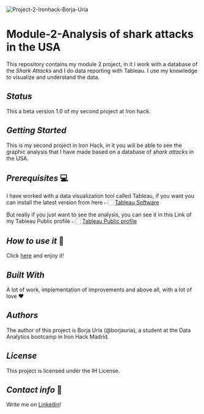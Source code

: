 ![Project-2-Ironhack-Borja-Uría](https://user-images.githubusercontent.com/45542785/75248930-6efdd180-57d5-11ea-9256-e0ed21da1e4c.png)

# Module-2-Analysis of shark attacks in the USA
This repository contains my module 2 project, in it I work with a database of the _Shark Attacks_ and I do data reporting with Tableau. I use my knowledge to visualize and understand the data.

## _Status_
This a beta version 1.0 of my second project at Iron hack.

## _Getting Started_

This is my second project in Iron Hack, in it you will be able to see the graphic analysis that I have made based on a database of _shark attacks_ in the USA. 

## _Prerequisites_ 💻

I have worked with a data visualization tool called Tableau, 
if you want you can install the latest version from here 👉🏻 [Tableau Software](https://www.tableau.com/)

But really if you just want to see the analysis, you can see it in this Link of my Tableau Public profile 👉🏻 [Tableau Public profile](https://public.tableau.com/profile/borja4146#!/vizhome/AttacksofSharks/Story1/)

## _How to use it_ 🔧

Click [here](https://public.tableau.com/profile/borja4146#!/vizhome/AttacksofSharks/Story1/) and enjoy it! 

## _Built With_ 

A lot of work, implementation of improvements and above all, with a lot of love ❤️
   
## _Authors_

The author of this project is Borja Uría (@borjauria), a student at the Data Analytics bootcamp in Iron Hack Madrid.

## _License_

This project is licensed under the IH License.

## _Contact info_ 💌
Write me on [Linkedin](https://www.linkedin.com/in/borjauria/)!
